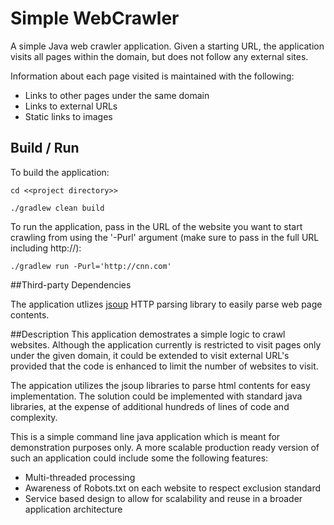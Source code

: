 # Simple WebCrawler

A simple Java web crawler application. Given a starting URL, the application visits all pages within the domain, but does not follow any external sites.

Information about each page visited is maintained with the following:

- Links to other pages under the same domain
- Links to external URLs
- Static links to images 

## Build / Run

To build the application:

```
cd <<project directory>>
```

```
./gradlew clean build
```

To run the application, pass in the URL of the website you want to start crawling from using the '-Purl' argument (make sure to pass in the full URL including http://):

```
./gradlew run -Purl='http://cnn.com'
```

##Third-party Dependencies

The application utlizes [jsoup](https://jsoup.org) HTTP parsing library to easily parse web page contents.


##Description
This application demostrates a simple logic to crawl websites. 
Although the application currently is restricted to visit pages only under the given domain, it could be extended 
to visit external URL's provided that the code is enhanced to limit the number of websites to visit.
 
The appication utilizes the jsoup libraries to parse html contents for easy implementation. The solution could be
implemented with standard java libraries, at the expense of additional hundreds of lines of code and complexity. 

This is a simple command line java application which is meant for demonstration purposes only. A more scalable production 
ready version of such an application could include some the following features:
- Multi-threaded processing 
- Awareness of Robots.txt on each website to respect exclusion standard
- Service based design to allow for scalability and reuse in a broader application architecture
